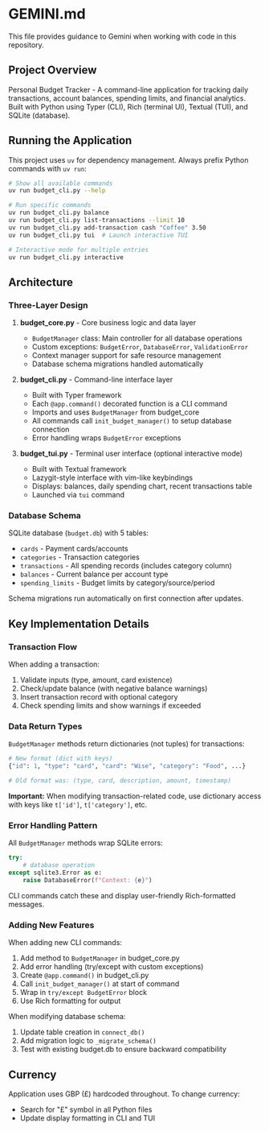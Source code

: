 # GEMINI.md

This file provides guidance to Gemini when working with code in this repository.

## Project Overview

Personal Budget Tracker - A command-line application for tracking daily transactions, account balances, spending limits, and financial analytics. Built with Python using Typer (CLI), Rich (terminal UI), Textual (TUI), and SQLite (database).

## Running the Application

This project uses `uv` for dependency management. Always prefix Python commands with `uv run`:

```bash
# Show all available commands
uv run budget_cli.py --help

# Run specific commands
uv run budget_cli.py balance
uv run budget_cli.py list-transactions --limit 10
uv run budget_cli.py add-transaction cash "Coffee" 3.50
uv run budget_cli.py tui  # Launch interactive TUI

# Interactive mode for multiple entries
uv run budget_cli.py interactive
```

## Architecture

### Three-Layer Design

1. **budget_core.py** - Core business logic and data layer
   - `BudgetManager` class: Main controller for all database operations
   - Custom exceptions: `BudgetError`, `DatabaseError`, `ValidationError`
   - Context manager support for safe resource management
   - Database schema migrations handled automatically

2. **budget_cli.py** - Command-line interface layer
   - Built with Typer framework
   - Each `@app.command()` decorated function is a CLI command
   - Imports and uses `BudgetManager` from budget_core
   - All commands call `init_budget_manager()` to setup database connection
   - Error handling wraps `BudgetError` exceptions

3. **budget_tui.py** - Terminal user interface (optional interactive mode)
   - Built with Textual framework
   - Lazygit-style interface with vim-like keybindings
   - Displays: balances, daily spending chart, recent transactions table
   - Launched via `tui` command

### Database Schema

SQLite database (`budget.db`) with 5 tables:

- `cards` - Payment cards/accounts
- `categories` - Transaction categories
- `transactions` - All spending records (includes category column)
- `balances` - Current balance per account type
- `spending_limits` - Budget limits by category/source/period

Schema migrations run automatically on first connection after updates.

## Key Implementation Details

### Transaction Flow

When adding a transaction:

1. Validate inputs (type, amount, card existence)
2. Check/update balance (with negative balance warnings)
3. Insert transaction record with optional category
4. Check spending limits and show warnings if exceeded

### Data Return Types

`BudgetManager` methods return dictionaries (not tuples) for transactions:

```python
# New format (dict with keys)
{"id": 1, "type": "card", "card": "Wise", "category": "Food", ...}

# Old format was: (type, card, description, amount, timestamp)
```

**Important:** When modifying transaction-related code, use dictionary access with keys like `t['id']`, `t['category']`, etc.

### Error Handling Pattern

All `BudgetManager` methods wrap SQLite errors:

```python
try:
    # database operation
except sqlite3.Error as e:
    raise DatabaseError(f"Context: {e}")
```

CLI commands catch these and display user-friendly Rich-formatted messages.

### Adding New Features

When adding new CLI commands:

1. Add method to `BudgetManager` in budget_core.py
2. Add error handling (try/except with custom exceptions)
3. Create `@app.command()` in budget_cli.py
4. Call `init_budget_manager()` at start of command
5. Wrap in `try/except BudgetError` block
6. Use Rich formatting for output

When modifying database schema:

1. Update table creation in `connect_db()`
2. Add migration logic to `_migrate_schema()`
3. Test with existing budget.db to ensure backward compatibility

## Currency

Application uses GBP (£) hardcoded throughout. To change currency:

- Search for "£" symbol in all Python files
- Update display formatting in CLI and TUI
